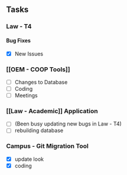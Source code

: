 ## Tasks
### Law - T4 
#### Bug Fixes
- [x] New Issues

### [[OEM - COOP Tools]] 
- [ ] Changes to Database
- [ ] Coding
- [ ] Meetings

###   [[Law - Academic]] Application 
- [ ] (Been busy updating new bugs in Law - T4)
- [ ] rebuilding database 

###  Campus - Git Migration Tool
- [x] update look
- [x] coding
